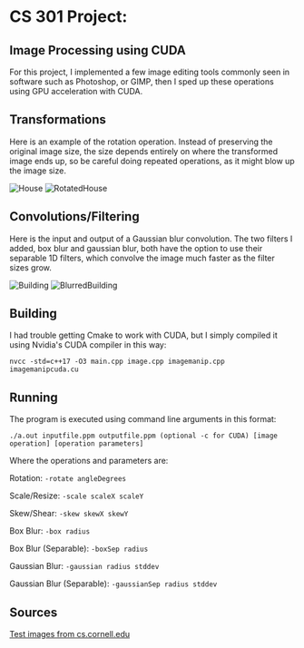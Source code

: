 # CS 301 Project:

## Image Processing using CUDA

For this project, I implemented a few image editing tools commonly seen in software such as Photoshop, or GIMP, 
then I sped up these operations using GPU acceleration with CUDA.

## Transformations

Here is an example of the rotation operation. Instead of preserving the original image size,
the size depends entirely on where the transformed image ends up, so be careful doing repeated operations, as it might blow up the image size.

![House](https://github.com/ngandrew1337/cs301_Project/blob/main/test/output/house_2.png?raw=true)
![RotatedHouse](https://github.com/ngandrew1337/cs301_Project/blob/main/test/output/house_2_rotate.png?raw=true)

## Convolutions/Filtering

Here is the input and output of a Gaussian blur convolution. The two filters I added, box blur and gaussian blur, both have the option to 
use their separable 1D filters, which convolve the image much faster as the filter sizes grow.

![Building](https://github.com/ngandrew1337/cs301_Project/blob/main/test/output/west_2.png?raw=true)
![BlurredBuilding](https://github.com/ngandrew1337/cs301_Project/blob/main/test/output/west_2_gauss.png?raw=true)

## Building

I had trouble getting Cmake to work with CUDA, but I simply compiled it using Nvidia's CUDA compiler in this way:

`nvcc -std=c++17 -O3 main.cpp image.cpp imagemanip.cpp imagemanipcuda.cu`

## Running

The program is executed using command line arguments in this format:

`./a.out inputfile.ppm outputfile.ppm (optional -c for CUDA) [image operation] [operation parameters]`

Where the operations and parameters are:

Rotation:                   `-rotate angleDegrees`

Scale/Resize:               `-scale scaleX scaleY`

Skew/Shear:                 `-skew skewX skewY`

Box Blur:                   `-box radius`

Box Blur (Separable):       `-boxSep radius`

Gaussian Blur:              `-gaussian radius stddev`

Gaussian Blur (Separable):  `-gaussianSep radius stddev`


## Sources

[Test images from cs.cornell.edu](http://www.cs.cornell.edu/courses/cs664/2003fa/images/)
